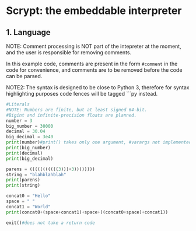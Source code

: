 # Scrypt: the embeddable interpreter

## 1. Language

NOTE: Comment processing is NOT part of the intepreter at the moment, and the user is responsible for removing comments.

In this example code, comments are present in the form `#comment` in the code for convenience, and comments are to be removed before the code can be parsed.

NOTE2: The syntax is designed to be close to Python 3, therefore for syntax highlighting purposes code fences will be tagged \`\`\`py instead.

```py
#Literals
#NOTE: Numbers are finite, but at least signed 64-bit.
#Bigint and infinite-precision floats are planned.
number = 3
big_number = 30000
decimal = 30.04
big_decimal = 3e40
print(number)#print() takes only one argument, #varargs not implemented yet.
print(big_number)
print(decimal)
print(big_decimal)

parens = (((((((((((3)))+3))))))))
string = "blahblahblah"
print(parens)
print(string)

concat0 = "Hello"
space = " "
concat1 = "World"
print(concat0+(space+concat1)+space+((concat0+space)+concat1))

exit()#does not take a return code

```
